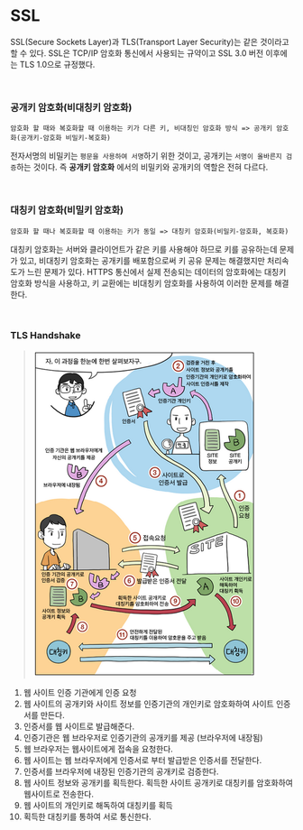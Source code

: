 # SSL
SSL(Secure Sockets Layer)과 TLS(Transport Layer Security)는 같은 것이라고 할 수 있다. SSL은 TCP/IP 암호화 통신에서 사용되는 규약이고 SSL 3.0 버전 이후에는 TLS 1.0으로 규정했다.

<br>

### 공개키 암호화(비대칭키 암호화)
`암호화 할 때와 복호화할 때 이용하는 키가 다른 키, 비대칭인 암호화 방식 => 공개키 암호화(공개키-암호화 비밀키-복호화)`

전자서명의 비밀키는 `평문을 사용하여 서명`하기 위한 것이고, 공개키는 `서명이 올바른지 검증`하는 것이다. 즉 __공개키 암호화__ 에서의 비밀키와 공개키의 역할은 전혀 다르다.

<br>

### 대칭키 암호화(비밀키 암호화)
`암호화 할 때나 복호화할 때 이용하는 키가 동일 => 대칭키 암호화(비밀키-암호화, 복호화)`

대칭키 암호화는 서버와 클라이언트가 같은 키를 사용해야 하므로 키를 공유하는데 문제가 있고, 비대칭키 암호화는 공개키를 배포함으로써 키 공유 문제는 해결했지만 처리속도가 느린 문제가 있다. HTTPS 통신에서 실제 전송되는 데이터의 암호화에는 대칭키 암호화 방식을 사용하고, 키 교환에는 비대칭키 암호화를 사용하여 이러한 문제를 해결한다.

<br>

### TLS Handshake

> ![tlshandshake](../../Network/img/SSL/clientServerCom.png)

1. 웹 사이트 인증 기관에게 인증 요청
2. 웹 사이트의 공개키와 사이트 정보를 인증기관의 개인키로 암호화하여 사이트 인증서를 만든다.
3. 인증서를 웹 사이트로 발급해준다.
4. 인증기관은 웹 브라우저로 인증기관의 공개키를 제공 (브라우저에 내장됨)
5. 웹 브라우저는 웹사이트에게 접속을 요청한다.
6. 웹 사이트는 웹 브라우저에게 인증서로 부터 발급받은 인증서를 전달한다.
7. 인증서를 브라우저에 내장된 인증기관의 공개키로 검증한다. 
8. 웹 사이트 정보와 공개키를 획득한다. 획득한 사이트 공개키로 대칭키를 암호화하여 웹사이트로 전송한다. 
9. 웹 사이트의 개인키로 해독하여 대칭키를 획득
10. 획득한 대칭키를 통하여 서로 통신한다.